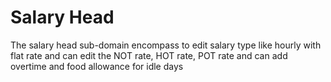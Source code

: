 # Salary Head 
The salary head sub-domain encompass to edit salary type like hourly with flat rate and can edit the NOT rate, HOT rate, POT rate and can add overtime and food allowance for idle days 